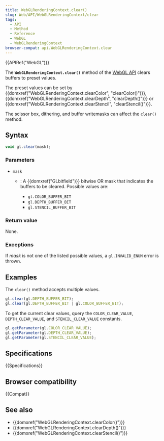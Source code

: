 ```yaml
---
title: WebGLRenderingContext.clear()
slug: Web/API/WebGLRenderingContext/clear
tags:
  - API
  - Method
  - Reference
  - WebGL
  - WebGLRenderingContext
browser-compat: api.WebGLRenderingContext.clear
---
```

{{APIRef("WebGL")}}

The **`WebGLRenderingContext.clear()`** method of the [WebGL API](/en-US/docs/Web/API/WebGL_API) clears buffers to preset values.

The preset values can be set by {{domxref("WebGLRenderingContext.clearColor",
  "clearColor()")}}, {{domxref("WebGLRenderingContext.clearDepth", "clearDepth()")}} or
{{domxref("WebGLRenderingContext.clearStencil", "clearStencil()")}}.

The scissor box, dithering, and buffer writemasks can affect the `clear()`
method.

## Syntax

```js
void gl.clear(mask);
```

### Parameters

- `mask`

  - : A {{domxref("GLbitfield")}} bitwise OR mask that indicates the buffers to be
    cleared. Possible values are:

    - `gl.COLOR_BUFFER_BIT`
    - `gl.DEPTH_BUFFER_BIT`
    - `gl.STENCIL_BUFFER_BIT`

### Return value

None.

### Exceptions

If _mask_ is not one of the listed possible values, a
`gl.INVALID_ENUM` error is thrown.

## Examples

The `clear()` method accepts multiple values.

```js
gl.clear(gl.DEPTH_BUFFER_BIT);
gl.clear(gl.DEPTH_BUFFER_BIT | gl.COLOR_BUFFER_BIT);
```

To get the current clear values, query the `COLOR_CLEAR_VALUE`,
`DEPTH_CLEAR_VALUE`, and `STENCIL_CLEAR_VALUE` constants.

```js
gl.getParameter(gl.COLOR_CLEAR_VALUE);
gl.getParameter(gl.DEPTH_CLEAR_VALUE);
gl.getParameter(gl.STENCIL_CLEAR_VALUE);
```

## Specifications

{{Specifications}}

## Browser compatibility

{{Compat}}

## See also

- {{domxref("WebGLRenderingContext.clearColor()")}}
- {{domxref("WebGLRenderingContext.clearDepth()")}}
- {{domxref("WebGLRenderingContext.clearStencil()")}}
